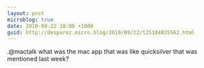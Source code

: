 ```yaml
---
layout: post
microblog: true
date: 2010-09-22 10:00 +1000
guid: http://desparoz.micro.blog/2010/09/22/t25184835562.html
---
```

.@mactalk what was the mac app that was like quicksilver that was mentioned last week?
